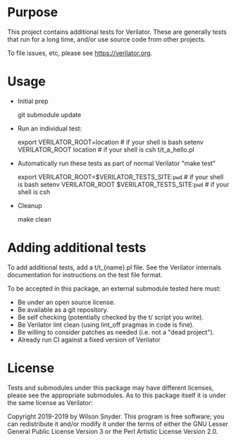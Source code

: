 # Purpose

This project contains additional tests for Verilator. These are generally
tests that run for a long time, and/or use source code from other projects.

To file issues, etc, please see https://verilator.org.

# Usage

* Initial prep

    git submodule update

* Run an individual test:

    export VERILATOR_ROOT=location   # if your shell is bash
    setenv VERILATOR_ROOT location   # if your shell is csh
    t/t_a_hello.pl

* Automatically run these tests as part of normal Verilator "make test"

    export VERILATOR_ROOT=$VERILATOR_TESTS_SITE:`pwd`   # if your shell is bash
    setenv VERILATOR_ROOT $VERILATOR_TESTS_SITE:`pwd`   # if your shell is csh

* Cleanup

    make clean

# Adding additional tests

To add additional tests, add a t/t_{name}.pl file.  See the Verilator
internals documentation for instructions on the test file format.

To be accepted in this package, an external submodule tested here must:

* Be under an open source license.
* Be available as a git repository.
* Be self checking (potentially checked by the t/ script you write).
* Be Verilator lint clean (using lint_off pragmas in code is fine).
* Be willing to consider patches as needed (i.e. not a "dead project").
* Already run CI against a fixed version of Verilator

# License

Tests and submodules under this package may have different licenses, please
see the appropriate submodules.  As to this package itself it is under the
same license as Verilator:

Copyright 2019-2019 by Wilson Snyder.  This program is free software; you
can redistribute it and/or modify it under the terms of either the GNU
Lesser General Public License Version 3 or the Perl Artistic License
Version 2.0.
